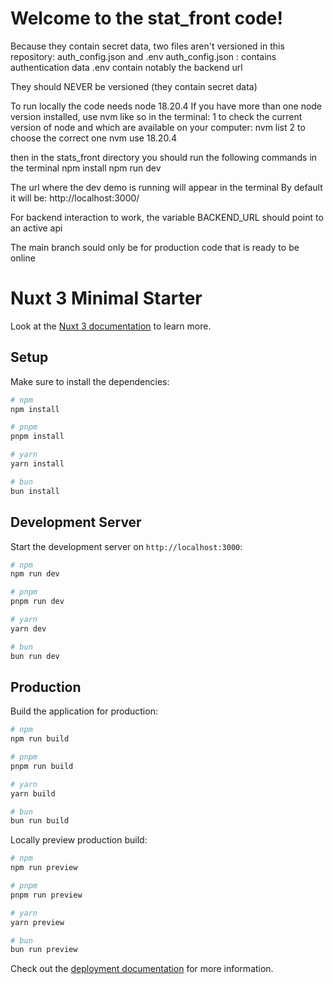 # Welcome to the stat_front code!

Because they contain secret data, two files aren't versioned in this repository: auth_config.json and .env
auth_config.json : contains authentication data
.env contain notably the backend url

They should NEVER be versioned (they contain secret data)


To run locally the code needs node 18.20.4
If you have more than one node version installed, use nvm like so in the terminal:
1 to check the current version of node and which are available on your computer:
nvm list
2 to choose the correct one 
nvm use 18.20.4

then in the stats_front directory you should run the following commands in the terminal
npm install
npm run dev

The url where the dev demo is running will appear in the terminal
By default it will be: http://localhost:3000/

For backend interaction to work, the variable BACKEND_URL should point to an active api


The main branch sould only be for production code that is ready to be online



# Nuxt 3 Minimal Starter

Look at the [Nuxt 3 documentation](https://nuxt.com/docs/getting-started/introduction) to learn more.

## Setup

Make sure to install the dependencies:

```bash
# npm
npm install

# pnpm
pnpm install

# yarn
yarn install

# bun
bun install
```

## Development Server

Start the development server on `http://localhost:3000`:

```bash
# npm
npm run dev

# pnpm
pnpm run dev

# yarn
yarn dev

# bun
bun run dev
```

## Production

Build the application for production:

```bash
# npm
npm run build

# pnpm
pnpm run build

# yarn
yarn build

# bun
bun run build
```

Locally preview production build:

```bash
# npm
npm run preview

# pnpm
pnpm run preview

# yarn
yarn preview

# bun
bun run preview
```

Check out the [deployment documentation](https://nuxt.com/docs/getting-started/deployment) for more information.
